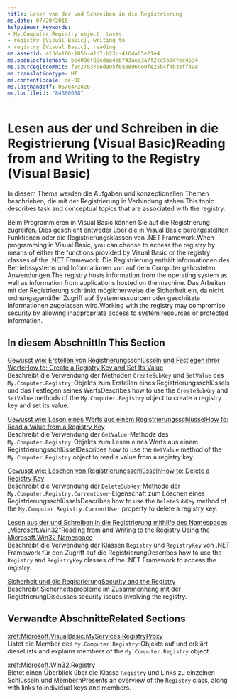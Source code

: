 ```yaml
---
title: Lesen von der und Schreiben in die Registrierung
ms.date: 07/20/2015
helpviewer_keywords:
- My.Computer.Registry object, tasks
- registry [Visual Basic], writing to
- registry [Visual Basic], reading
ms.assetid: a13da106-185b-41d7-b23c-416da65e21e4
ms.openlocfilehash: bb400ef89edaa4eb743aee3a7f2cc5b9dfec4534
ms.sourcegitcommit: f8c270376ed905f6a8896ce0fe25b4f4b38ff498
ms.translationtype: HT
ms.contentlocale: de-DE
ms.lasthandoff: 06/04/2020
ms.locfileid: "84360058"
---
```

# <a name="reading-from-and-writing-to-the-registry-visual-basic"></a><span data-ttu-id="683fc-102">Lesen aus der und Schreiben in die Registrierung (Visual Basic)</span><span class="sxs-lookup"><span data-stu-id="683fc-102">Reading from and Writing to the Registry (Visual Basic)</span></span>

<span data-ttu-id="683fc-103">In diesem Thema werden die Aufgaben und konzeptionellen Themen beschrieben, die mit der Registrierung in Verbindung stehen.</span><span class="sxs-lookup"><span data-stu-id="683fc-103">This topic describes task and conceptual topics that are associated with the registry.</span></span>  
  
 <span data-ttu-id="683fc-104">Beim Programmieren in Visual Basic können Sie auf die Registrierung zugreifen. Dies geschieht entweder über die in Visual Basic bereitgestellten Funktionen oder die Registrierungsklassen von .NET Framework.</span><span class="sxs-lookup"><span data-stu-id="683fc-104">When programming in Visual Basic, you can choose to access the registry by means of either the functions provided by Visual Basic or the registry classes of the .NET Framework.</span></span> <span data-ttu-id="683fc-105">Die Registrierung enthält Informationen des Betriebssystems und Informationen von auf dem Computer gehosteten Anwendungen.</span><span class="sxs-lookup"><span data-stu-id="683fc-105">The registry hosts information from the operating system as well as information from applications hosted on the machine.</span></span> <span data-ttu-id="683fc-106">Das Arbeiten mit der Registrierung schränkt möglicherweise die Sicherheit ein, da nicht ordnungsgemäßer Zugriff auf Systemressourcen oder geschützte Informationen zugelassen wird.</span><span class="sxs-lookup"><span data-stu-id="683fc-106">Working with the registry may compromise security by allowing inappropriate access to system resources or protected information.</span></span>  
  
## <a name="in-this-section"></a><span data-ttu-id="683fc-107">In diesem Abschnitt</span><span class="sxs-lookup"><span data-stu-id="683fc-107">In This Section</span></span>  

 [<span data-ttu-id="683fc-108">Gewusst wie: Erstellen von Registrierungsschlüsseln und Festlegen ihrer Werte</span><span class="sxs-lookup"><span data-stu-id="683fc-108">How to: Create a Registry Key and Set Its Value</span></span>](how-to-create-a-registry-key-and-set-its-value.md)  
 <span data-ttu-id="683fc-109">Beschreibt die Verwendung der Methoden `CreateSubKey` und `SetValue` des `My.Computer.Registry`-Objekts zum Erstellen eines Registrierungsschlüssels und das Festlegen seines Werts</span><span class="sxs-lookup"><span data-stu-id="683fc-109">Describes how to use the `CreateSubKey` and `SetValue` methods of the `My.Computer.Registry` object to create a registry key and set its value.</span></span>  
  
 [<span data-ttu-id="683fc-110">Gewusst wie: Lesen eines Werts aus einem Registrierungsschlüssel</span><span class="sxs-lookup"><span data-stu-id="683fc-110">How to: Read a Value from a Registry Key</span></span>](how-to-read-a-value-from-a-registry-key.md)  
 <span data-ttu-id="683fc-111">Beschreibt die Verwendung der `GetValue`-Methode des `My.Computer.Registry`-Objekts zum Lesen eines Werts aus einem Registrierungsschlüssel</span><span class="sxs-lookup"><span data-stu-id="683fc-111">Describes how to use the `GetValue` method of the `My.Computer.Registry` object to read a value from a registry key.</span></span>  
  
 [<span data-ttu-id="683fc-112">Gewusst wie: Löschen von Registrierungsschlüsseln</span><span class="sxs-lookup"><span data-stu-id="683fc-112">How to: Delete a Registry Key</span></span>](how-to-delete-a-registry-key.md)  
 <span data-ttu-id="683fc-113">Beschreibt die Verwendung der `DeleteSubKey`-Methode der `My.Computer.Registry.CurrentUser`-Eigenschaft zum Löschen eines Registrierungsschlüssels</span><span class="sxs-lookup"><span data-stu-id="683fc-113">Describes how to use the `DeleteSubKey` method of the `My.Computer.Registry.CurrentUser` property to delete a registry key.</span></span>  
  
 [<span data-ttu-id="683fc-114">Lesen aus der und Schreiben in die Registrierung mithilfe des Namespaces „Microsoft.Win32“</span><span class="sxs-lookup"><span data-stu-id="683fc-114">Reading from and Writing to the Registry Using the Microsoft.Win32 Namespace</span></span>](reading-from-and-writing-to-the-registry-using-the-microsoft-win32-namespace.md)  
 <span data-ttu-id="683fc-115">Beschreibt die Verwendung der Klassen `Registry` und `RegistryKey` von .NET Framework für den Zugriff auf die Registrierung</span><span class="sxs-lookup"><span data-stu-id="683fc-115">Describes how to use the `Registry` and `RegistryKey` classes of the .NET Framework to access the registry.</span></span>  
  
 [<span data-ttu-id="683fc-116">Sicherheit und die Registrierung</span><span class="sxs-lookup"><span data-stu-id="683fc-116">Security and the Registry</span></span>](security-and-the-registry.md)  
 <span data-ttu-id="683fc-117">Beschreibt Sicherheitsprobleme im Zusammenhang mit der Registrierung</span><span class="sxs-lookup"><span data-stu-id="683fc-117">Discusses security issues involving the registry.</span></span>  
  
## <a name="related-sections"></a><span data-ttu-id="683fc-118">Verwandte Abschnitte</span><span class="sxs-lookup"><span data-stu-id="683fc-118">Related Sections</span></span>  

 <xref:Microsoft.VisualBasic.MyServices.RegistryProxy>  
 <span data-ttu-id="683fc-119">Listet die Member des `My.Computer.Registry`-Objekts auf und erklärt diese</span><span class="sxs-lookup"><span data-stu-id="683fc-119">Lists and explains members of the `My.Computer.Registry` object.</span></span>  
  
 <xref:Microsoft.Win32.Registry>  
 <span data-ttu-id="683fc-120">Bietet einen Überblick über die Klasse `Registry` und Links zu einzelnen Schlüsseln und Membern</span><span class="sxs-lookup"><span data-stu-id="683fc-120">Presents an overview of the `Registry` class, along with links to individual keys and members.</span></span>
